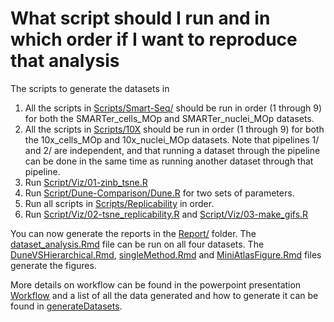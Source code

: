 # What script should I run and in which order if I want to reproduce that analysis

The scripts to generate the datasets in 
1. All the scripts in [Scripts/Smart-Seq/](Scripts/Smart-Seq/) should be run in order (1 through 9) for both the SMARTer_cells_MOp and SMARTer_nuclei_MOp datasets.
2. All the scripts in [Scripts/10X](Scripts/10X/) should be run in order (1 through 9) for both the 10x_cells_MOp and 10x_nuclei_MOp datasets. Note that pipelines 1/ and 2/ are independent, and that running a dataset through the pipeline can be done in the same time as running another dataset through that pipeline.
3. Run [Script/Viz/01-zinb_tsne.R](Script/Viz/01-zinb_tsne.R)
4. Run [Script/Dune-Comparison/Dune.R](Script/Dune-Comparison/Dune.R) for two sets of parameters.
5. Run all scripts in [Scripts/Replicability](Scripts/Replicability/) in order.
6. Run [Script/Viz/02-tsne_replicability.R](Script/Viz/02-tsne_replicability.R) and [Script/Viz/03-make_gifs.R](Script/Viz/03-make_gifs.R) 


You can now generate the reports in the [Report/](Report/) folder. The [dataset_analysis.Rmd](Report/IndividualDatasets/dataset_analysis.Rmd) file can be run on all four datasets. The [DuneVSHierarchical.Rmd](Report/IndividualDatasets/DuneVSHierarchical.Rmd), [singleMethod.Rmd](Report/IndividualDatasets/singleMethod.Rmd) and [MiniAtlasFigure.Rmd](Report/IndividualDatasets/MiniAtlasFigure.Rmd) files generate the figures.  

More details on workflow can be found in the powerpoint presentation [Workflow](/Explainations/Workflow.pptx) and a list of all the data generated and how to generate it can be found in [generateDatasets](/Explainations/generateDatasets.csv). 
